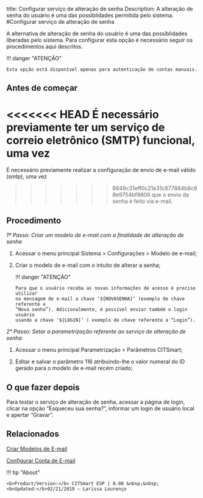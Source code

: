 title: Configurar serviço de alteração de senha
Description: A alteração de senha do usuário é uma das possiblidades permitida pelo sistema.  
#Configurar serviço de alteração de senha

A alternativa de alteração de senha do usuário é uma das possiblidades liberadas pelo sistema. Para configurar esta opção é necessário seguir os procedimentos aqui descritos.

!!! danger "ATENÇÃO"

    Esta opção está disponível apenas para autenticação de contas manuais.

Antes de começar
----------------

<<<<<<< HEAD
É necessário previamente ter um serviço de correio eletrônico (SMTP) funcional, uma vez
=======
É necessário previamente realizar a configuração de envio de e-mail válido (smtp), uma vez
>>>>>>> 6649c31eff0c21e31c877884b8c98e9754bf9809
que o envio da senha é feito via e-mail.

Procedimento
------------

*1º Passo: Criar um modelo de e-mail com a finalidade de alteração de senha*

1.  Acessar o menu principal Sistema \> Configurações \> Modelo de e-mail;

2.  Criar o modelo de e-mail com o intuito de alterar a senha;

    !!! danger "ATENÇÃO"

        Para que o usuário receba as novas informações de acesso é preciso utilizar
        na mensagem de e-mail a chave ‘${NOVASENHA}’ (exemplo de chave referente a
        “Nova senha”). Adicionalmente, é possível enviar também o login usuário
        usando a chave ‘${LOGIN}’ ( exemplo de chave referente a “Login”).  

*2° Passo: Setar a parametrização referente ao serviço de alteração de senha*

1.  Acessar o menu principal Parametrização \> Parâmetros CITSmart;

2.  Editar e salvar o parâmetro 116 atribuindo-lhe o valor numeral do ID gerado
    para o modelo de e-mail recém criado;

O que fazer depois
------------------

Para testar o serviço de alteração de senha, acessar a página de login, clicar na opção “Esqueceu sua senha?”, informar um login de usuário
local e apertar “Gravar”.

## Relacionados

[Criar Modelos de E-mail][1]

[Configurar Conta de E-mail][2]

!!! tip "About"

    <b>Product/Version:</b> CITSmart ESP | 8.00 &nbsp;&nbsp;
    <b>Updated:</b>02/21/2019 – Larissa Lourenço

[1]:/pt-br/citsmart-esp-8/platform-administration/email-settings/email-templates-configure-email-template.html
[2]:/pt-br/citsmart-esp-8/platform-administration/email-settings/configuration.html